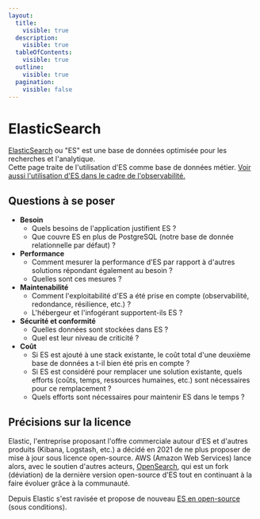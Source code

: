 ```yaml
---
layout:
  title:
    visible: true
  description:
    visible: true
  tableOfContents:
    visible: true
  outline:
    visible: true
  pagination:
    visible: false
---
```


# ElasticSearch

[ElasticSearch](https://www.elastic.co/fr/elasticsearch) ou "ES" est une base de données optimisée pour les recherches et l'analytique.\
Cette page traite de l'utilisation d'ES comme base de données métier. [Voir aussi l'utilisation d'ES dans le cadre de l'observabilité.](../../securiser-et-surveiller/observabilite.md)

## Questions à se poser

* **Besoin**
  * Quels besoins de l'application justifient ES ?
  * Que couvre ES en plus de PostgreSQL (notre base de donnée relationnelle par défaut) ?
* **Performance**
  * Comment mesurer la performance d'ES par rapport à d'autres solutions répondant également au besoin ?
  * Quelles sont ces mesures ?
* **Maintenabilité**
  * Comment l'exploitabilité d'ES a été prise en compte (observabilité, redondance, résilience, etc.) ?
  * L'hébergeur et l'infogérant supportent-ils ES ?
* **Sécurité et conformité**
  * Quelles données sont stockées dans ES ?
  * Quel est leur niveau de criticité ?
* **Coût**
  * Si ES est ajouté à une stack existante, le coût total d'une deuxième base de données a t-il bien été pris en compte ?
  * Si ES est considéré pour remplacer une solution existante, quels efforts (coûts, temps, ressources humaines, etc.) sont nécessaires pour ce remplacement ?
  * Quels efforts sont nécessaires pour maintenir ES dans le temps ?

## Précisions sur la licence

Elastic, l'entreprise proposant l'offre commerciale autour d'ES et d'autres produits (Kibana, Logstash, etc.) a décidé en 2021 de ne plus proposer de mise à jour sous licence open-source. AWS (Amazon Web Services) lance alors, avec le soutien d'autres acteurs, [OpenSearch](https://aws.amazon.com/what-is/opensearch/), qui est un fork (déviation) de la dernière version open-source d'ES tout en continuant à la faire évoluer grâce à la communauté.

Depuis Elastic s'est ravisée et propose de nouveau [ES en open-source](https://www.elastic.co/blog/elasticsearch-is-open-source-again) (sous conditions).
